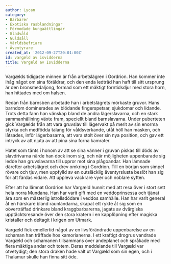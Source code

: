 ```yaml
---
author: Lycan
category:
- Barbarer
- Exotiska rasblandningar
- Förmodade kungaättlingar
- Gladvåld
- Guldsåll
- Världsbefriare
- Äventyrare
created_at: '2012-09-27T20:01:00Z'
id: vargæld av isvidderna
title: Vargæld av Isvidderna
---
```

Vargælds tidigaste minnen är från arbetslägren i Gordrion. Han kommer inte ihåg något om sina föräldrar, och den enda ledtråd han haft till sitt ursprung är den bronsmedaljong, formad som ett mäktigt forntidsdjur med stora horn, han hittades med om halsen.

Redan från barnsben arbetade han i arbetslägrets mörkaste gruvor. Hans barndom dominerades av blödande fingerspetsar, sjukdomar och lidande. Trots detta fann han vänskap bland de andra lägerslavarna, och en stark sammanhållning växte fram, speciellt bland barnslavarna. Under puberteten gick Vargælds från att vara gruvslav till lägervakt på merit av sin enorma styrka och medfödda talang för våldsverkande, utåt höll han masken, och låtsades, inför lägerbasarna, att vara stolt över sin nya position, och gav ett intryck av att njuta av att pina sina forna kamrater.

Hatet som tänts i honom av att se sina vänner i gruvan piskas till döds av slavdrivarna närde han dock inom sig, och när möjligheten uppenbarade sig ledde han gruvslavarna till uppror mot sina plågoandar. Han lämnade därefter arbetslägret och drev omkring i Gordrion. Till en början som simpel rövare och tjuv, men uppfylld av en outsläcklig äventyrslusta beslöt han sig för att färdas vidare. Att uppleva vackrare vyer och noblare syften.

Efter att ha lämnat Gordrion har Vargæld hunnit med att resa över i stort sett hela norra Mundana. Han har varit gift med en veddoprinsessa och tjänat ära som en mästerlig istrollsdödare i veddos samhälle. Han har varit general åt en härskare bland raunländarna, skapat ett rykte åt sig som en oöverträffad drinkare bland kraggbarbarerna, jagats av dvärgiska upptäcktsresande över den stora kratern i en kapplöpning efter magiska kristaller och deltagit i krigen om Utmark.

Vargæld fick emellertid något av en livsförändrade uppenbarelse av en schaman han träffade hos kamorianerna. I ett kraftigt drogrus vandrade Vargæld och schamanen tillsammans över andeplanet och språkade med flera mäktiga andar och totem. Deras meddelande till Vargæld var otvetydigt; den stora draken hade valt ut Vargæld som sin egen, och i Thalamur skulle han finna sitt öde.